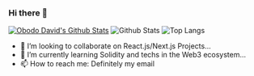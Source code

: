 ### Hi there 👋
[![Obodo David's Github Stats](https://activity-graph.herokuapp.com/graph?username=obododavid&bg_color=1c1917&color=ffffff&line=22c55e&point=ffffff&area_color=1c1917&area=true&hide_border=true&custom_title=My%20Commits%20Graph)](https://github.com/obododavid)
![Github Stats](https://github-readme-stats.vercel.app/api?username=obododavid&count_private=true&show_icons=true&theme=synthwave)
![Top Langs](https://github-readme-stats.vercel.app/api/top-langs/?username=obododavid&hide=TeX&layout=compact&theme=synthwave)

- 👯 I’m looking to collaborate on React.js/Next.js Projects...
- 🌱 I’m currently learning Solidity and techs in the Web3 ecosystem...
- 📫 How to reach me: Definitely my email

